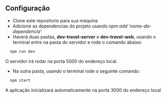 ## Configuração

- Clone este repositorio para sua máquina
- Adicione as dependencias do projeto usando *npm add 'nome-da-dependencia'*
- Haverá duas pastas, **dev-travel-server** e **dev-travel-web**, usando o terminal entre na pasta do servidor e rode o comando abaixo:

```bash
  npm run dev
```

O servidor irá rodar na porta 5000 do endereço local.

- Na outra pasta, usando o terminal rode o seguinte comando:
```bash
  npm start
```

A aplicação inicializará automaticamente na porta 3000 do endereço local


